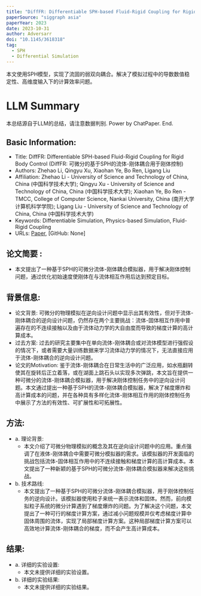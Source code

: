 ```yaml
---
title: "DiffFR: Differentiable SPH-based Fluid-Rigid Coupling for Rigid Body Control"
paperSource: "siggraph asia"
paperYear: 2023
date: 2023-10-31
author: Adversarr
doi: "10.1145/3618318"
tag:
  - SPH
  - Differential Simulation
---
```


本文使用SPH模型，实现了流固的弱双向耦合。解决了模拟过程中的导数数值稳定性、高维度输入下的计算效率问题。

<!-- more -->

# LLM Summary

本总结源自于LLM的总结，请注意数据判别. Power by ChatPaper. End.
## Basic Information:

- Title: DiffFR: Differentiable SPH-based Fluid-Rigid Coupling for Rigid Body Control (DiffFR: 可微分的基于SPH的流体-刚体耦合用于刚体控制)
- Authors: Zhehao Li, Qingyu Xu, Xiaohan Ye, Bo Ren, Ligang Liu
- Affiliation: Zhehao Li - University of Science and Technology of China, China (中国科学技术大学); Qingyu Xu - University of Science and Technology of China, China (中国科学技术大学); Xiaohan Ye, Bo Ren - TMCC, College of Computer Science, Nankai University, China (南开大学计算机科学学院); Ligang Liu - University of Science and Technology of China, China (中国科学技术大学)
- Keywords: Differentiable Simulation, Physics-based Simulation, Fluid-Rigid Coupling
- URLs: [Paper](https://doi.org/10.1145/3618318), [GitHub: None]

## 论文简要 :

- 本文提出了一种基于SPH的可微分流体-刚体耦合模拟器，用于解决刚体控制问题，通过优化初始速度使刚体在与流体相互作用后达到预定目标。

## 背景信息:

- 论文背景: 可微分的物理模拟在逆向设计问题中显示出其有效性，但对于流体-刚体耦合的逆向设计问题，仍然存在两个主要挑战：流体-固体相互作用中普遍存在的不连续接触以及由于流体动力学的大自由度而导致的梯度计算的高计算成本。
- 过去方案: 过去的研究主要集中在单向流体-刚体耦合或对流体模型进行强假设的情况下，或者需要大量训练数据来学习流体动力学的情况下，无法直接应用于流体-刚体耦合的逆向设计问题。
- 论文的Motivation: 鉴于流体-刚体耦合在日常生活中的广泛应用，如水瓶翻转使其在旋转后正立着落，或在湖面上跳石头以实现多次弹跳，本文旨在提供一种可微分的流体-刚体耦合模拟器，用于解决刚体控制任务中的逆向设计问题。本文通过提出一种基于SPH的流体-刚体耦合模拟器，解决了梯度爆炸和高计算成本的问题，并在各种具有多样化流体-刚体相互作用的刚体控制任务中展示了方法的有效性、可扩展性和可拓展性。

## 方法:

- a. 理论背景:
  - 本文介绍了可微分物理模拟的概念及其在逆向设计问题中的应用。重点强调了在液体-刚体耦合中需要可微分模拟器的需求。该模拟器的开发面临的挑战包括流体-固体相互作用中的不连续接触和梯度计算的高计算成本。本文提出了一种新颖的基于SPH的可微分流体-刚体耦合模拟器来解决这些挑战。
- b. 技术路线:
  - 本文提出了一种基于SPH的可微分流体-刚体耦合模拟器，用于刚体控制任务的逆向设计。该模拟器使用粒子来统一表示流体和固体。然而，前向模拟粒子系统的微分计算遇到了梯度爆炸的问题。为了解决这个问题，本文提出了一种可行的梯度计算方案，通过减小问题规模并仅考虑梯度计算中固体周围的流体，实现了局部梯度计算方案。这种局部梯度计算方案可以高效地计算流体-刚体耦合的梯度，而不会产生高计算成本。

## 结果:

- a. 详细的实验设置:
  - 本文未提供详细的实验设置。
- b. 详细的实验结果:
  - 本文未提供详细的实验结果。
